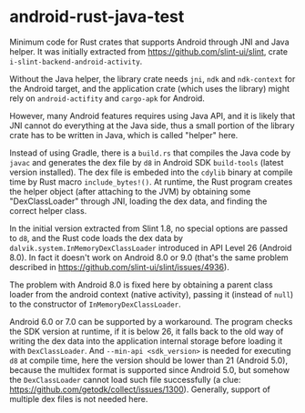 # android-rust-java-test

Minimum code for Rust crates that supports Android through JNI and Java helper. It was initially extracted from <https://github.com/slint-ui/slint>, crate `i-slint-backend-android-activity`.

Without the Java helper, the library crate needs `jni`, `ndk` and `ndk-context` for the Android target, and the application crate (which uses the library) might rely on `android-actifity` and `cargo-apk` for Android.

However, many Android features requires using Java API, and it is likely that JNI cannot do everything at the Java side, thus a small portion of the library crate has to be written in Java, which is called "helper" here.

Instead of using Gradle, there is a `build.rs` that compiles the Java code by `javac` and generates the dex file by `d8` in Android SDK `build-tools` (latest version installed). The dex file is embeded into the `cdylib` binary at compile time by Rust macro `include_bytes!()`. At runtime, the Rust program creates the helper object (after attaching to the JVM) by obtaining some "DexClassLoader" through JNI, loading the dex data, and finding the correct helper class.

In the initial version extracted from Slint 1.8, no special options are passed to `d8`, and the Rust code loads the dex data by `dalvik.system.InMemoryDexClassLoader` introduced in API Level 26 (Android 8.0). In fact it doesn't work on Android 8.0 or 9.0 (that's the same problem described in <https://github.com/slint-ui/slint/issues/4936>).

The problem with Android 8.0 is fixed here by obtaining a parent class loader from the android context (native activity), passing it (instead of `null`) to the constructor of `InMemoryDexClassLoader`.

Android 6.0 or 7.0 can be supported by a workaround. The program checks the SDK version at runtime, if it is below 26, it falls back to the old way of writing the dex data into the application internal storage before loading it with `DexClassLoader`. And `--min-api <sdk_version>` is needed for executing `d8` at compile time, here the version should be lower than 21 (Android 5.0), because the multidex format is supported since Android 5.0, but somehow the `DexClassLoader` cannot load such file successfully (a clue: <https://github.com/getodk/collect/issues/1300>). Generally, support of multiple dex files is not needed here.
